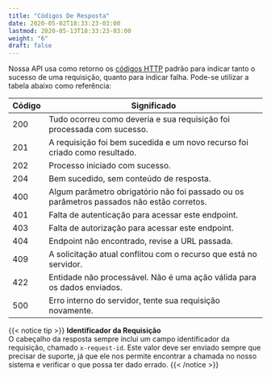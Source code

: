 ```yaml
---
title: "Códigos De Resposta"
date: 2020-05-02T18:33:23-03:00
lastmod: 2020-05-13T18:33:23-03:00
weight: "6"
draft: false
---
```


Nossa API usa como retorno os [códigos HTTP](https://www.w3.org/Protocols/rfc2616/rfc2616-sec10.html) padrão para indicar tanto o sucesso de uma requisição, quanto para indicar falha. Pode-se utilizar a tabela abaixo como referência:

| Código | Significado                                                                              |
| ------ | ---------------------------------------------------------------------------------------- |
| 200    | Tudo ocorreu como deveria e sua requisição foi processada com sucesso.                   |
| 201    | A requisição foi bem sucedida e um novo recurso foi criado como resultado.               |
| 202    | Processo iniciado com sucesso.                                                           |
| 204    | Bem sucedido, sem conteúdo de resposta.                                                  |
| 400    | Algum parâmetro obrigatório não foi passado ou os parâmetros passados não estão corretos.|
| 401    | Falta de autenticação para acessar este endpoint.                                        |
| 403    | Falta de autorização para acessar este endpoint.                                         |
| 404    | Endpoint não encontrado, revise a URL passada.                                           |
| 409    | A solicitação atual conflitou com o recurso que está no servidor.                        |
| 422    | Entidade não processável. Não é uma ação válida para os dados enviados.                  |
| 500    | Erro interno do servidor, tente sua requisição novamente.                                |

{{< notice tip >}}
**Identificador da Requisição**
<br>O cabeçalho da resposta sempre inclui um campo identificador da requisição, chamado `x-request-id`. Este valor deve ser enviado sempre que precisar de suporte, já que ele nos permite encontrar a chamada no nosso sistema e verificar o que possa ter dado errado.
{{< /notice >}}

